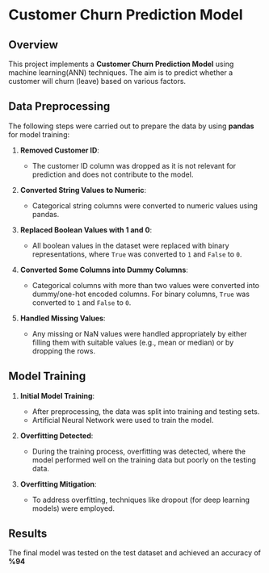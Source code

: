 # Customer Churn Prediction Model

## Overview
This project implements a **Customer Churn Prediction Model** using machine learning(ANN) techniques. The aim is to predict whether a customer will churn (leave) based on various factors.

## Data Preprocessing
The following steps were carried out to prepare the data by using **pandas** for model training:

1. **Removed Customer ID**: 
   - The customer ID column was dropped as it is not relevant for prediction and does not contribute to the model.

2. **Converted String Values to Numeric**:
   - Categorical string columns were converted to numeric values using pandas.

3. **Replaced Boolean Values with 1 and 0**:
   - All boolean values in the dataset were replaced with binary representations, where `True` was converted to `1` and `False` to `0`.

4. **Converted Some Columns into Dummy Columns**:
   - Categorical columns with more than two values were converted into dummy/one-hot encoded columns. For binary columns, `True` was converted to `1` and `False` to `0`.

5. **Handled Missing Values**:
   - Any missing or NaN values were handled appropriately by either filling them with suitable values (e.g., mean or median) or by dropping the rows.

## Model Training
1. **Initial Model Training**:
   - After preprocessing, the data was split into training and testing sets.
   - Artificial Neural Network were used to train the model.
   
2. **Overfitting Detected**:
   - During the training process, overfitting was detected, where the model performed well on the training data but poorly on the testing data.
   
3. **Overfitting Mitigation**:
   - To address overfitting, techniques like dropout (for deep learning models) were employed.
  

## Results
The final model was tested on the test dataset and achieved an accuracy of **%94**
